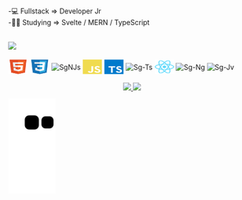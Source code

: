 -💻 Fullstack => Developer Jr<br>
-🐱‍👤 Studying => Svelte / MERN / TypeScript

<br>
<a href = "mailto:santiago.garcia.dev@gmail.com"><img src="https://img.shields.io/badge/-Gmail-%23333?style=for-the-badge&logo=gmail&logoColor=white" target="_blank"></a>

<div style="display: inline_block"><br>
  <img align="center" alt="Sg-HTML" height="30" width="40" src="https://raw.githubusercontent.com/devicons/devicon/master/icons/html5/html5-original.svg">
  <img align="center" alt="Sg-CSS" height="30" width="40" src="https://raw.githubusercontent.com/devicons/devicon/master/icons/css3/css3-original.svg">
  <img align="center" alt="SgNJs" height="30" width="40" src="https://cdn.jsdelivr.net/gh/devicons/devicon/icons/nodejs/nodejs-original.svg">
  <img align="center" alt="SgJs" height="30" width="40" src="https://raw.githubusercontent.com/devicons/devicon/master/icons/javascript/javascript-plain.svg">
  <img align="center" alt="Sg-Ts" height="30" width="40" src="https://raw.githubusercontent.com/devicons/devicon/master/icons/typescript/typescript-plain.svg">
  <img align="center" alt="Sg-Ts" height="30" width="40" src="https://cdn.jsdelivr.net/gh/devicons/devicon/icons/svelte/svelte-original.svg">
  <img align="center" alt="Sg-React" height="30" width="40" src="https://raw.githubusercontent.com/devicons/devicon/master/icons/react/react-original.svg">
  <img align="center" alt="Sg-Ng" height="30" width="40" src="https://cdn.jsdelivr.net/gh/devicons/devicon/icons/angularjs/angularjs-original.svg">
  <img align="center" alt="Sg-Jv" height="30" width="40" src="https://cdn.jsdelivr.net/gh/devicons/devicon/icons/java/java-original.svg">  
</div>

<br>

<div align="center">
  <a href="https://github.com/santiago-mnd">
  <img height="180em" src="https://github-readme-stats.vercel.app/api?username=santiago-mnd&show_icons=true&theme=synthwave&include_all_commits=true&count_private=true"/>
  <img height="180em" src="https://github-readme-stats.vercel.app/api/top-langs/?username=santiago-mnd&layout=compact&langs_count=7&theme=synthwave"/>
</div>
  
<div>
  
  ![Snake animation](https://github.com/rafaballerini/rafaballerini/blob/output/github-contribution-grid-snake.svg)
 
</div>
